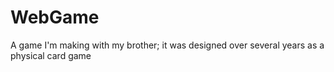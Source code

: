 # WebGame
A game I'm making with my brother; it was designed over several years as a physical card game
